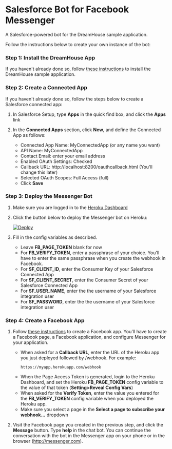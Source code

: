 # Salesforce Bot for Facebook Messenger

A Salesforce-powered bot for the DreamHouse sample application.

Follow the instructions below to create your own instance of the bot:

### Step 1: Install the DreamHouse App

If you haven't already done so, follow [these instructions](http://dreamhouse-site.herokuapp.com/installation/) to install the DreamHouse sample application.

### Step 2: Create a Connected App

If you haven't already done so, follow the steps below to create a Salesforce connected app:

1. In Salesforce Setup, type **Apps** in the quick find box, and click the **Apps** link

1. In the **Connected Apps** section, click **New**, and define the Connected App as follows:

    - Connected App Name: MyConnectedApp (or any name you want)
    - API Name: MyConnectedApp
    - Contact Email: enter your email address
    - Enabled OAuth Settings: Checked
    - Callback URL: http://localhost:8200/oauthcallback.html (You'll change this later)
    - Selected OAuth Scopes: Full Access (full)
    - Click **Save**

### Step 3: Deploy the Messenger Bot

1. Make sure you are logged in to the [Heroku Dashboard](https://dashboard.heroku.com/)
1. Click the button below to deploy the Messenger bot on Heroku:

    [![Deploy](https://www.herokucdn.com/deploy/button.png)](https://heroku.com/deploy)

1. Fill in the config variables as described.

    - Leave **FB_PAGE_TOKEN** blank for now
    - For **FB_VERIFY_TOKEN**, enter a passphrase of your choice. You'll have to enter the same passphrase when you create the webhook in Facebook.
    - For **SF_CLIENT_ID**, enter the Consumer Key of your Salesforce Connected App
    - For **SF_CLIENT_SECRET**, enter the Consumer Secret of your Salesforce Connected App
    - For **SF_USER_NAME**, enter the the username of your Salesforce integration user
    - For **SF_PASSWORD**, enter the the username of your Salesforce integration user

### Step 4: Create a Facebook App

1. Follow [these instructions](https://developers.facebook.com/docs/messenger-platform/quickstart) to create a Facebook app. You'll have to create a Facebook page, a Facebook application, and configure Messenger for your application.

    - When asked for a **Callback URL**, enter the URL of the Heroku app you just deployed followed by /webhook. For example:
        ```
        https://myapp.herokuapp.com/webhook
        ```
    - When the Page Access Token is generated, login to the Heroku Dashboard, and set the Heroku **FB_PAGE_TOKEN** config variable to the value of that token (**Setting>Reveal Config Vars**)
    - When asked for the **Verify Token**, enter the value you entered for the **FB_VERIFY_TOKEN** config variable when you deployed the Heroku app.
    - Make sure you select a page in the **Select a page to subscribe your webhook...** dropdown
    
1. Visit the Facebook page you created in the previous step, and click the **Message** button. Type **help** in the chat bot. You can continue the conversation with the bot in the Messenger app on your phone or in the browser (http://messenger.com).
